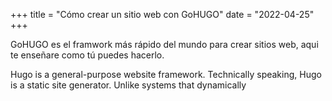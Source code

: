 +++
title = "Cómo crear un sitio web con GoHUGO"
date = "2022-04-25"
+++

GoHUGO es el framwork más rápido del mundo para crear sitios web, aqui te enseñare como tú puedes hacerlo.
<!--more-->
Hugo is a general-purpose website framework. Technically speaking, Hugo is a static site generator. Unlike systems that dynamically 
